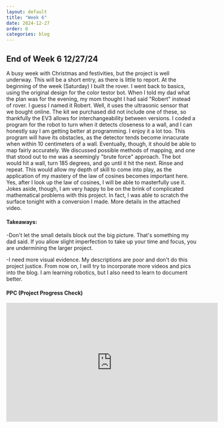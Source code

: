 ```yaml
---
layout: default
title: "Week 6"
date: 2024-12-27
order: 6
categories: blog
---
```

## End of Week 6 12/27/24
A busy week with Christmas and festivities, but the project is well underway. This will be a short entry, as there is little to report. At the beginning of the week (Saturday) I built the rover. I went back to basics, using the original design for the color testor bot. When I told my dad what the plan was for the evening, my mom thought I had said "Robert" instead of rover. I guess I named it Robert. Well, it uses the ultrasonic sensor that we bought online. The kit we purchased did not include one of these, so thankfully the EV3 allows for interchangeability between versions. I coded a program for the robot to turn when it detects closeness to a wall, and I can honestly say I am getting better at programming. I enjoy it a lot too. This program will have its obstacles, as the detector tends become innacurate when within 10 centimeters of a wall. Eventually, though, it should be able to map fairly accurately. We discussed possible methods of mapping, and one that stood out to me was a seemingly "brute force" approach. The bot would hit a wall, turn 185 degrees, and go until it hit the next. Rinse and repeat. This would allow my depth of skill to come into play, as the application of my mastery of the law of cosines becomes important here. Yes, after I look up the law of cosines, I will be able to masterfully use it. Jokes aside, though, I am very happy to be on the brink of complicated mathematical problems with this project. In fact, I was able to scratch the surface tonight with a conversion I made. More details in the attached video. 

#### Takeaways:
-Don't let the small details block out the big picture. That's something my dad said. If you allow slight imperfection to take up your time and focus, you are undermining the larger project. 

-I need more visual evidence. My descriptions are poor and don't do this project justice. From now on, I will try to incorporate more videos and pics into the blog. I am learning robotics, but I also need to learn to document better.

#### PPC (Project Progress Check)
<div class="videoWrapper"><iframe width="560" height="315" src="https://www.youtube.com/embed/PPL4nxagR4M" frameborder="0" allowfullscreen></iframe></div>
